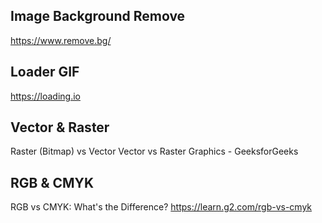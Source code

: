 ## Image Background Remove
https://www.remove.bg/ 


## Loader GIF
https://loading.io

## Vector & Raster
Raster (Bitmap) vs Vector 
Vector vs Raster Graphics - GeeksforGeeks 

## RGB & CMYK
RGB vs CMYK: What's the Difference?
https://learn.g2.com/rgb-vs-cmyk 
